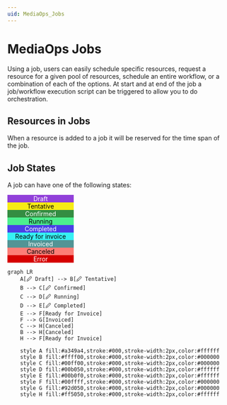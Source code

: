 ```yaml
---
uid: MediaOps_Jobs
---
```


# MediaOps Jobs

Using a job, users can easily schedule specific resources, request a resource for a given pool of resources, schedule an entire workflow, or a combination of each of the options. At start and at end of the job a job/workflow execution script can be triggered to allow you to do orchestration.

## Resources in Jobs

When a resource is added to a job it will be reserved for the time span of the job.

## Job States

A job can have one of the following states:

<div style="background-color:#9140D9;color:#FFFFFF;width:150px;text-align: center">Draft</div>

<div style="background-color:#F7EC15;color:#000000;width:150px;text-align: center">Tentative</div>

<div style="background-color:#348D42;color:#FFFFFF;width:150px;text-align: center">Confirmed</div>

<div style="background-color:#4CEF8E;color:#000000;width:150px;text-align: center">Running</div>

<div style="background-color:#4A41E6;color:#FFFFFF;width:150px;text-align: center">Completed</div>

<div style="background-color:#36F0F3;color:#000000;width:150px;text-align: center">Ready for invoice</div>

<div style="background-color:#529495;color:#FFFFFF;width:150px;text-align: center">Invoiced</div>

<div style="background-color:#FC7D76;color:#000000;width:150px;text-align: center">Canceled</div>

<div style="background-color:#D60000;color:#FFFFFF;width:150px;text-align: center">Error</div>

```mermaid
graph LR
    A[🖉 Draft] --> B[🖉 Tentative]
    B --> C[🖉 Confirmed]
    C --> D[🖉 Running]
    D --> E[🖉 Completed]
    E --> F[Ready for Invoice]
    F --> G[Invoiced]
    C --> H[Canceled]
    B --> H[Canceled]
    H --> F[Ready for Invoice]

    style A fill:#a349a4,stroke:#000,stroke-width:2px,color:#ffffff
    style B fill:#ffff00,stroke:#000,stroke-width:2px,color:#000000
    style C fill:#00ff00,stroke:#000,stroke-width:2px,color:#000000
    style D fill:#00b050,stroke:#000,stroke-width:2px,color:#ffffff
    style E fill:#00b0f0,stroke:#000,stroke-width:2px,color:#ffffff
    style F fill:#00ffff,stroke:#000,stroke-width:2px,color:#000000
    style G fill:#92d050,stroke:#000,stroke-width:2px,color:#000000
    style H fill:#ff5050,stroke:#000,stroke-width:2px,color:#ffffff
```
